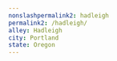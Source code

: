 ```yaml
---
﻿nonslashpermalink2: hadleigh
permalink2: /hadleigh/
alley: Hadleigh
city: Portland
state: Oregon
---
```


